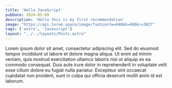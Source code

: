 ```yaml
---
title: 'Hello JavaScript'
pubDate: 2024-05-09
description: 'Hello this is my first recommendation'
image: "https://api.lorem.space/image/fashion?w=640&h=480&r=3027"
tags: ['astro', 'Javascript']
layout: "../../layouts/Posts.astro"
---
```


Lorem ipsum dolor sit amet, consectetur adipiscing elit. Sed do eiusmod tempor incididunt ut labore et dolore magna aliqua. Ut enim ad minim veniam, quis nostrud exercitation ullamco laboris nisi ut aliquip ex ea commodo consequat. Duis aute irure dolor in reprehenderit in voluptate velit esse cillum dolore eu fugiat nulla pariatur. Excepteur sint occaecat cupidatat non proident, sunt in culpa qui officia deserunt mollit anim id est laborum.
